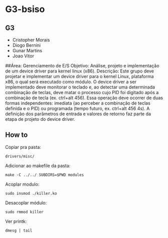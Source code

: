# G3-bsiso
## G3
- Cristopher Morais
- Diogo Bernini
- Gunar Martins
- Joao Vitor

##Área: Gerenciamento de E/S
Objetivo: Análise, projeto e implementação de um device driver para kernel linux (x86).
Descrição: Este grupo deve projetar e implementar um device driver para o kernel Linux, plataforma x86, o qual será executado como módulo.
O device driver a ser implementado deve monitorar o teclado e, ao detectar uma determinada combinação de teclas, deve matar o processo cujo PID foi digitado após a combinação de tecla (ex. ctrl+alt 456).
Essa operação deve ocorrer de duas formas independentes: imediata (ao perceber a combinação de teclas definida e o PID) ou programada (tempo futuro, ex. ctrl+alt 456 4s). A definição dos parâmetros de entrada e valores de retorno faz parte da etapa de projeto do device driver.

## How to
Copiar pra pasta:

	drivers/misc/
Adicionar ao makefile da pasta:

	make -C ../../ SUBDIRS=$PWD modules
Acoplar modulo:

	sudo insmod ./killer.ko
Desacoplar módulo:

	sudo rmmod killer
Ver printk:

	dmesg | tail
